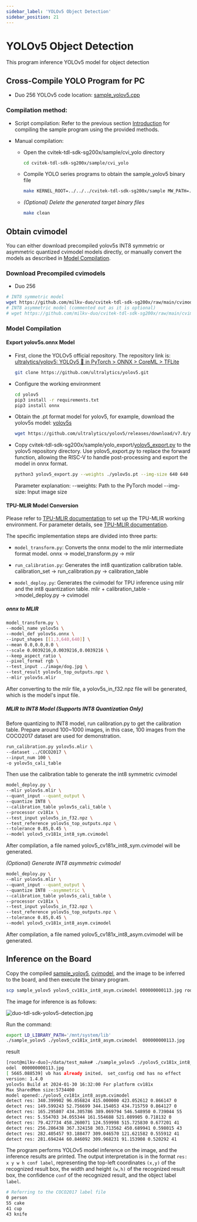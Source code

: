 ```yaml
---
sidebar_label: 'YOLOv5 Object Detection'
sidebar_position: 21
---
```


# YOLOv5 Object Detection
This program inference YOLOv5 model for object detection

## Cross-Compile YOLO Program for PC

- Duo 256 YOLOv5 code location: [sample_yolov5.cpp](https://github.com/milkv-duo/cvitek-tdl-sdk-sg200x/blob/main/sample/cvi_yolo/sample_yolov5.cpp)

### Compilation method:
- Script compilation:
  Refer to the previous section [Introduction](https://milkv.io/zh/docs/duo/application-development/tdl-sdk/tdl-sdk-introduction) for compiling the sample program using the provided methods.

- Manual compilation:
  - Open the cvitek-tdl-sdk-sg200x/sample/cvi_yolo directory
    ```bash
    cd cvitek-tdl-sdk-sg200x/sample/cvi_yolo
    ```
  - Compile YOLO series programs to obtain the sample_yolov5 binary file
    ```bash
    make KERNEL_ROOT=../../../cvitek-tdl-sdk-sg200x/sample MW_PATH=../../../cvitek-tdl-sdk-sg200x/sample/3rd/middleware/v2 TPU_PATH=../../../cvitek-tdl-sdk-sg200x/sample/3rd/tpu IVE_PATH=../../../cvitek-tdl-sdk-sg200x/sample/3rd/ive USE_TPU_IVE=ON  CHIP=CV180X SDK_VER=musl_riscv64 -j10
    ```
  - *(Optional) Delete the generated target binary files*
    ```bash
    make clean
    ```

## Obtain cvimodel
You can either download precompiled yolov5s INT8 symmetric or asymmetric quantized cvimodel models directly, or manually convert the models as described in [Model Compilation](#model-compilation).
### Download Precompiled cvimodels
- Duo 256
```bash
# INT8 symmetric model
wget https://github.com/milkv-duo/cvitek-tdl-sdk-sg200x/raw/main/cvimodel/yolov5_cv181x_int8_sym.cvimodel
# INT8 asymmetric model (commented out as it is optional)
# wget https://github.com/milkv-duo/cvitek-tdl-sdk-sg200x/raw/main/cvimodel/yolov5_cv181x_int8_asym.cvimodel
```
### Model Compilation
#### Export yolov5s.onnx Model

- First, clone the YOLOv5 official repository. The repository link is: [ultralytics/yolov5\: YOLOv5 🚀 in PyTorch > ONNX > CoreML > TFLite](https://github.com/ultralytics/yolov5)
  ```bash 
  git clone https://github.com/ultralytics/yolov5.git
  ```
- Configure the working environment
  ```bash
  cd yolov5
  pip3 install -r requirements.txt
  pip3 install onnx
  ```
- Obtain the .pt format model for yolov5, for example, download the yolov5s model: [yolov5s](https://github.com/ultralytics/yolov5/releases/download/v7.0/yolov5s.pt)
  ```bash
  wget https://github.com/ultralytics/yolov5/releases/download/v7.0/yolov5s.pt
  ```
- Copy cvitek-tdl-sdk-sg200x/sample/yolo_export/[yolov5_export.py](https://github.com/milkv-duo/cvitek-tdl-sdk-sg200x/blob/main/sample/yolo_export/yolov5_export.py) to the yolov5 repository directory.
  Use yolov5_export.py to replace the forward function, allowing the RISC-V to handle post-processing and export the model in onnx format.
  ```bash
  python3 yolov5_export.py --weights ./yolov5s.pt --img-size 640 640
  ```
  Parameter explanation:
  --weights: Path to the PyTorch model
  --img-size: Input image size

#### TPU-MLIR Model Conversion

Please refer to [TPU-MLIR documentation](https://github.com/sophgo/tpu-mlir) to set up the TPU-MLIR working environment. For parameter details, see [TPU-MLIR documentation](https://github.com/sophgo/tpu-mlir).

The specific implementation steps are divided into three parts:

- `model_transform.py`: Converts the onnx model to the mlir intermediate format model.
  onnx -> model_transform.py -> mlir

- `run_calibration.py`: Generates the int8 quantization calibration table.
  calibration_set -> run_calibration.py -> calibration_table

- `model_deploy.py`: Generates the cvimodel for TPU inference using mlir and the int8 quantization table.
  mlir + calibration_table  ->model_deploy.py -> cvimodel

##### onnx to MLIR

```bash
model_transform.py \
--model_name yolov5s \
--model_def yolov5s.onnx \
--input_shapes [[1,3,640,640]] \
--mean 0.0,0.0,0.0 \
--scale 0.0039216,0.0039216,0.0039216 \
--keep_aspect_ratio \
--pixel_format rgb \
--test_input ../image/dog.jpg \
--test_result yolov5s_top_outputs.npz \
--mlir yolov5s.mlir
```

After converting to the mlir file, a yolov5s_in_f32.npz file will be generated, which is the model's input file.

##### MLIR to INT8 Model (Supports INT8 Quantization Only)

Before quantizing to INT8 model, run calibration.py to get the calibration table. Prepare around 100~1000 images, in this case, 100 images from the COCO2017 dataset are used for demonstration.

```bash
run_calibration.py yolov5s.mlir \
--dataset ../COCO2017 \
--input_num 100 \
-o yolov5s_cali_table
```

Then use the calibration table to generate the int8 symmetric cvimodel

```bash
model_deploy.py \
--mlir yolov5s.mlir \
--quant_input --quant_output \
--quantize INT8 \
--calibration_table yolov5s_cali_table \
--processor cv181x \
--test_input yolov5s_in_f32.npz \
--test_reference yolov5s_top_outputs.npz \
--tolerance 0.85,0.45 \
--model yolov5_cv181x_int8_sym.cvimodel
```

After compilation, a file named yolov5_cv181x_int8_sym.cvimodel will be generated.

*(Optional) Generate INT8 asymmetric cvimodel*

```bash
model_deploy.py \
--mlir yolov5s.mlir \
--quant_input --quant_output \
--quantize INT8 --asymmetric \
--calibration_table yolov5s_cali_table \
--processor cv181x \
--test_input yolov5s_in_f32.npz \
--test_reference yolov5s_top_outputs.npz \
--tolerance 0.85,0.45 \
--model yolov5_cv181x_int8_asym.cvimodel
```

After compilation, a file named yolov5_cv181x_int8_asym.cvimodel will be generated.

## Inference on the Board

Copy the compiled [sample_yolov5](#cross-compile-yolo-program-for-pc), [cvimodel](#obtain-cvimodel), and the image to be inferred to the board, and then execute the binary program.
```bash
scp sample_yolov5 yolov5_cv181x_int8_asym.cvimodel 000000000113.jpg root@192.168.42.1:/root/
```
The image for inference is as follows:

![duo-tdl-sdk-yolov5-detection.jpg](/docs/duo/tdl-sdk/duo-tdl-sdk-yolov5-detection.jpg)

Run the command:

```bash
export LD_LIBRARY_PATH='/mnt/system/lib'
./sample_yolov5 ./yolov5_cv181x_int8_asym.cvimodel  000000000113.jpg 
```

result
```bash
[root@milkv-duo]~/data/test_make# ./sample_yolov5 ./yolov5_cv181x_int8_asym.cvim
odel  000000000113.jpg 
[ 5665.088539] vb has already inited， set_config cmd has no effect
version: 1.4.0
yolov5s Build at 2024-01-30 16:32:00 For platform cv181x
Max SharedMem size:5734400
model opened:./yolov5_cv181x_int8_asym.cvimodel
detect res: 340.399902 96.056824 415.000000 423.052612 0.866147 0
detect res: 149.599243 52.756699 344.154053 434.715759 0.864127 0
detect res: 165.295807 434.305786 389.069794 546.548950 0.739044 55
detect res: 5.554703 34.055344 161.554688 521.089905 0.718132 0
detect res: 79.427734 458.260071 124.559998 515.725830 0.677201 41
detect res: 256.286438 367.324158 303.713562 450.689941 0.598015 43
detect res: 282.405457 93.188477 309.046570 121.621582 0.555912 41
detect res: 281.694244 60.846092 309.968231 91.153908 0.520292 41
```
The program performs YOLOv5 model inference on the image, and the inference results are printed. 
The output interpretation is in the format `res: x y w h conf label`, representing the top-left coordinates `(x,y)` of the recognized result box, the width and height `(w,h)` of the recognized result box, the confidence `conf` of the recognized result, and the object label `label`.

```bash
# Referring to the COCO2017 label file
0 person
55 cake
41 cup
43 knife
```